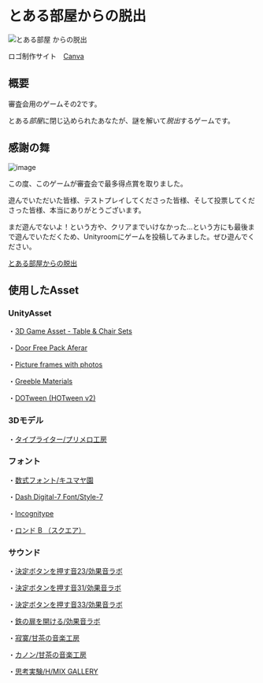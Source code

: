 # とある部屋からの脱出
![とある部屋 からの脱出](https://user-images.githubusercontent.com/106291164/192527060-2af9ade0-1174-465f-89ff-0081bfe7c985.png)

ロゴ制作サイト　[Canva](https://www.canva.com/)

## 概要
審査会用のゲームその2です。

とある*部屋*に閉じ込められたあなたが、謎を解いて*脱出*するゲームです。

## 感謝の舞
![image](https://user-images.githubusercontent.com/106291164/192527866-b32a39b6-22b0-4ce5-a95f-00f2f1b6d8d6.png)

この度、このゲームが審査会で最多得点賞を取りました。

遊んでいただいた皆様、テストプレイしてくださった皆様、そして投票してくださった皆様、本当にありがとうございます。

まだ遊んでないよ！という方や、クリアまでいけなかった...という方にも最後まで遊んでいただくため、Unityroomにゲームを投稿してみました。ぜひ遊んでください。

[とある部屋からの脱出](https://unityroom.com/games/sinnsakai02_nazotoki)

## 使用したAsset
### UnityAsset
・[3D Game Asset - Table & Chair Sets](https://assetstore.unity.com/packages/3d/props/3d-game-asset-table-chair-sets-199726)

・[Door Free Pack Aferar](https://assetstore.unity.com/packages/3d/props/interior/door-free-pack-aferar-148411)

・[Picture frames with photos](https://assetstore.unity.com/packages/3d/props/interior/picture-frames-with-photos-106907)

・[Greeble Materials](https://assetstore.unity.com/packages/2d/textures-materials/greeble-materials-178715)

・[DOTween (HOTween v2)](https://assetstore.unity.com/packages/tools/animation/dotween-hotween-v2-27676)

### 3Dモデル

・[タイプライター/プリメロ工房](https://booth.pm/ja/items/2475596)

### フォント

・[数式フォント/キユマヤ園](https://booth.pm/ja/items/3723139)

・[Dash Digital-7 Font/Style-7](https://www.1001fonts.com/dash-digital-7-font.html)

・[Incognitype](https://www.dafont.com/incognitype.font)

・[ロンド B （スクエア）](https://moji-waku.com/ronde/)

### サウンド

・[決定ボタンを押す音23/効果音ラボ](https://soundeffect-lab.info/sound/button/)

・[決定ボタンを押す音31/効果音ラボ](https://soundeffect-lab.info/sound/button/)

・[決定ボタンを押す音33/効果音ラボ](https://soundeffect-lab.info/sound/button/)

・[鉄の扉を開ける/効果音ラボ](https://soundeffect-lab.info/sound/various/)

・[寂寞/甘茶の音楽工房](https://amachamusic.chagasi.com/music_sekibaku.html)

・[カノン/甘茶の音楽工房](https://amachamusic.chagasi.com/music_canon.html)

・[思考実験/H/MIX GALLERY](http://www.hmix.net/music/n/n87.mp3)
